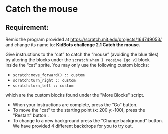 # Catch the mouse

## Requirement:

Remix the program provided at <https://scratch.mit.edu/projects/164749053/> and change its name to: **KidBots challenge 2.1 Catch the mouse.**

Give instructions to the “cat” to catch the “mouse” (avoiding the blue tiles) by altering the blocks under the `scratch:when I receive [go v]` block inside the “cat” sprite. You may only use the following custom blocks:

- `scratch:move_forward() :: custom`
- `scratch:turn_right :: custom`
- `scratch:turn_left :: custom`

which are the custom blocks found under the "More Blocks" script.

- When your instructions are complete, press the “Go” button.
- To move the "cat" to the starting point (x: 200 y:-100), press the "Restart" button .
- To change to a new background press the "Change background" button. We have provided 4 different backdrops for you to try out.